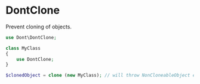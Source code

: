 # DontClone

Prevent cloning of objects.

```php
use Dont\DontClone;

class MyClass
{
    use DontClone;
}

$clonedObject = clone (new MyClass); // will throw NonCloneableObject exception
```
